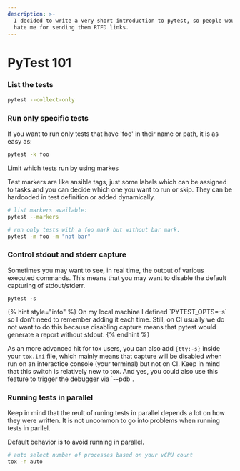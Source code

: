 ```yaml
---
description: >-
  I decided to write a very short introduction to pytest, so people would not
  hate me for sending them RTFD links.
---
```


# PyTest 101

### List the tests

```bash
pytest --collect-only
```

### Run only specific tests 

If you want to run only tests that have 'foo' in their name or path, it is as easy as:

```bash
pytest -k foo
```

Limit which tests run by using markes

Test markers are like ansible tags, just some labels which can be assigned to tasks and you can decide which one you want to run or skip. They can be hardcoded in test definition or added dynamically.

```bash
# list markers available:
pytest --markers

# run only tests with a foo mark but without bar mark.
pytest -m foo -m "not bar"

```

### Control stdout and stderr capture

Sometimes you may want to see, in real time, the output of various executed commands. This means that you may want to disable the default capturing of stdout/stderr.

```text
pytest -s
```

{% hint style="info" %}
On my local machine I defined \`PYTEST\_OPTS=-s\` so I don't need to remember adding it each time. Still, on CI usually we do not want to do this because disabling capture means that pytest would generate a report without stdout.
{% endhint %}

 As an more advanced hit for tox users, you can also add `{tty:-s}` inside your `tox.ini` file, which mainly means that capture will be disabled when run on an interactice console \(your terminal\) but not on CI. Keep in mind that this switch is relatively new to tox. And yes, you could also use this feature to trigger the debugger via \`--pdb\`.

### Running tests in parallel

Keep in mind that the reult of runing tests in parallel depends a lot on how they were written. It is not uncommon to go into problems when running tests in parllel.

Default behavior is to avoid running in parallel.

```bash
# auto select number of processes based on your vCPU count
tox -n auto

```

